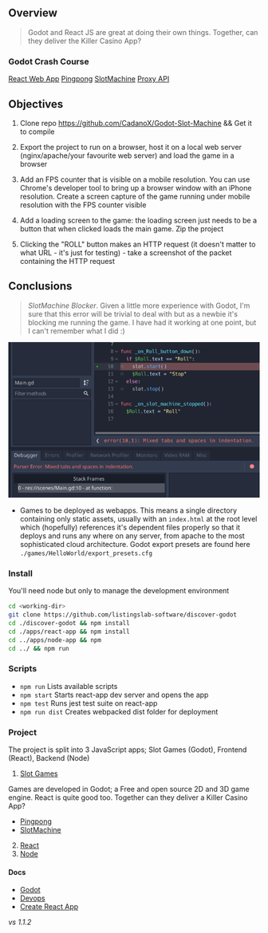 ## Overview

> Godot and React JS are great at doing their own things. Together, can they deliver the Killer Casino App? 

### Godot Crash Course

[React Web App](https://discover-godot.web.app)
[Pingpong](https://discover-godot.web.app/games/Pingpong)
[SlotMachine](https://discover-godot.web.app/games/SlotMachine)
[Proxy API](https://discover-godot.web.app/api/)

## Objectives

1. Clone repo https://github.com/CadanoX/Godot-Slot-Machine && Get it to compile

2. Export the project to run on a browser, host it on a local web server (nginx/apache/your favourite web server) and load the game in a browser

3. Add an FPS counter that is visible on a mobile resolution. You can use Chrome's developer tool to bring up a browser window with an iPhone resolution. Create a screen capture of the game running under mobile resolution with the FPS counter visible

4. Add a loading screen to the game: the loading screen just needs to be a button that when clicked loads the main game. Zip the project

5. Clicking the "ROLL" button makes an HTTP request (it doesn't matter to what URL - it's just for testing) - take a screenshot of the packet containing the HTTP request

## Conclusions

> *SlotMachine Blocker*. Given a little more experience with Godot, I'm sure that this error will be trivial to deal with but as a newbie it's blocking me running the game. I have had it working at one point, but I can't remember what I did :)

![SlotMachine](./apps/docs/media/mixed-tabs-and-spaces.png)

- Games to be deployed as webapps. This means a single directory containing only static assets, usually with an `index.html` at the root level which (hopefully) references it's dependent files properly so that it deploys and runs any where on any server, from apache to the most sophisticated cloud architecture. Godot export presets are found here `./games/HelloWorld/export_presets.cfg`

### Install

You'll need node but only to manage the development environment

```bash
cd <working-dir>
git clone https://github.com/listingslab-software/discover-godot
cd ./discover-godot && npm install
cd ./apps/react-app && npm install
cd ../apps/node-app && npm 
cd ../ && npm run
```

### Scripts

- `npm run` Lists available scripts
- `npm start` Starts react-app dev server and opens the app  
- `npm test` Runs jest test suite on react-app
- `npm run dist` Creates webpacked dist folder for deployment

### Project

The project is split into 3 JavaScript apps; Slot Games (Godot), Frontend (React), Backend (Node) 

1. [Slot Games](./apps/docs/slot-games.md) 

Games are developed in Godot; a Free and open source 2D and 3D game engine. React is quite good too. Together can they deliver a Killer Casino App? 

- [Pingpong](./games/Pingpong)
- [SlotMachine](./games/SlotMachine)

2. [React](./apps/react-app) 
3. [Node](./apps/node-app)

#### Docs

- [Godot](./apps/docs/godot.md) 
- [Devops](./apps/docs/devops.md)
- [Create React App](./apps/docs/create-react-app.md)

_vs 1.1.2_
